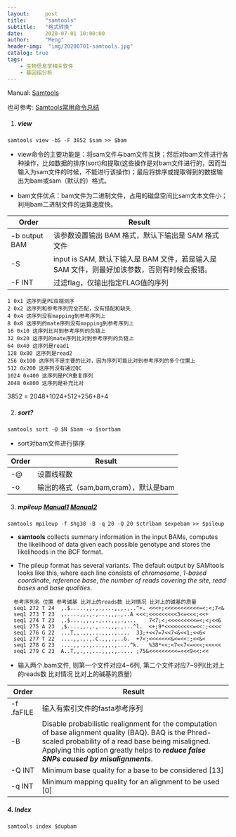```yaml
---
layout:     post
title:      "samtools"
subtitle:   "格式转换"
date:       2020-07-01 10:00:00
author:     "Meng"
header-img:  "img/20200701-samtools.jpg"
catalog: true
tags:
    - 生物信息学相关软件
    - 基因组分析
---
```



Manual: [Samtools](http://samtools.sourceforge.net/)

也可参考: [Samtools常用命令总结](https://www.bioinfo-scrounger.com/archives/245/)

1. ##### view

```shell
samtools view -bS -F 3852 $sam >> $bam
```

* view命令的主要功能是：将sam文件与bam文件互换；然后对bam文件进行各种操作，比如数据的排序(sort)和提取(这些操作是对bam文件进行的，因而当输入为sam文件的时候，不能进行该操作)；最后将排序或提取得到的数据输出为bam或sam（默认的）格式。

* bam文件优点：bam文件为二进制文件，占用的磁盘空间比sam文本文件小；利用bam二进制文件的运算速度快。

| Order         | Result                                                       |
| ------------- | ------------------------------------------------------------ |
| -b output BAM | 该参数设置输出 BAM 格式，默认下输出是 SAM 格式文件           |
| -S            | input is SAM, 默认下输入是 BAM 文件，若是输入是 SAM 文件，则最好加该参数，否则有时候会报错。 |
| -F INT        | 过滤flag，仅输出指定FLAG值的序列                             |

```shell
1 0x1 这序列是PE双端测序
2 0x2 这序列和参考序列完全匹配，没有错配和缺失
4 0x4 这序列没有mapping到参考序列上
8 0x8 这序列的mate序列没有mapping到参考序列上
16 0x10 这序列比对到参考序列的负链上
32 0x20 这序列的mate序列比对到参考序列的负链上
64 0x40 这序列是read1
128 0x80 这序列是read2
256 0x100 这序列不是主要的比对，因为序列可能比对到参考序列的多个位置上
512 0x200 这序列没有通过QC
1024 0x400 这序列是PCR重复序列
2048 0x800 这序列是补充比对
```

 3852 = 2048+1024+512+256+8+4

2. ##### sort?

```shell
samtools sort -@ $N $bam -o $sortbam
```

* sort对bam文件进行排序

| Order | Result                                |
| ----- | ------------------------------------- |
| -@    | 设置线程数                            |
| -o    | 输出的格式（sam,bam,cram），默认是bam |

3. ##### mpileup [Manual1](http://samtools.sourceforge.net/mpileup.shtml) [Manual2](http://samtools.sourceforge.net/pileup.shtml)

```shell
samtools mpileup -f $hg38 -B -q 20 -Q 20 $ctrlbam $expebam >> $pileup
```

* **samtools** collects summary information in the input BAMs, computes the likelihood of data given each possible genotype and stores the likelihoods in the BCF format.

* The pileup format has several variants. The default output by SAMtools looks like this, where each line consists of *chromosome*, *1-based coordinate*, *reference base*, *the number of reads covering the site*, *read bases* and *base qualities*. 

```shell
  参考序列名 位置 参考碱基 比对上的reads数 比对情况 比对上的碱基的质量
  seq1 272 T 24  ,.$.....,,.,.,...,,,.,..^+. <<<+;<<<<<<<<<<<=<;<;7<&
  seq1 273 T 23  ,.....,,.,.,...,,,.,..A <<<;<<<<<<<<<3<=<<<;<<+
  seq1 274 T 23  ,.$....,,.,.,...,,,.,...    7<7;<;<<<<<<<<<=<;<;<<6
  seq1 275 A 23  ,$....,,.,.,...,,,.,...^l.  <+;9*<<<<<<<<<=<<:;<<<<
  seq1 276 G 22  ...T,,.,.,...,,,.,....  33;+<<7=7<<7<&<<1;<<6<
  seq1 277 T 22  ....,,.,.,.C.,,,.,..G.  +7<;<<<<<<<&<=<<:;<<&<
  seq1 278 G 23  ....,,.,.,...,,,.,....^k.   %38*<<;<7<<7<=<<<;<<<<<
  seq1 279 C 23  A..T,,.,.,...,,,.,..... ;75&<<<<<<<<<=<<<9<<:<<
```
* 输入两个.bam文件, 则第一个文件对应4~6列, 第二个文件对应7~9列(比对上的reads数 比对情况 比对上的碱基的质量)

| Order      | Result                                                       |
| ---------- | ------------------------------------------------------------ |
| -f .faFILE | 输入有索引文件的fasta参考序列                                |
| -B         | Disable probabilistic realignment for the computation of base alignment quality (BAQ). BAQ is the Phred-scaled probability of a read base being misaligned. Applying this option greatly helps to ***reduce false SNPs caused by misalignments***. |
| -Q INT     | Minimum base quality for a base to be considered [13]        |
| -q INT     | Minimum mapping quality for an alignment to be used [0]      |

##### 4. Index

```shell
samtools index $dupbam
```